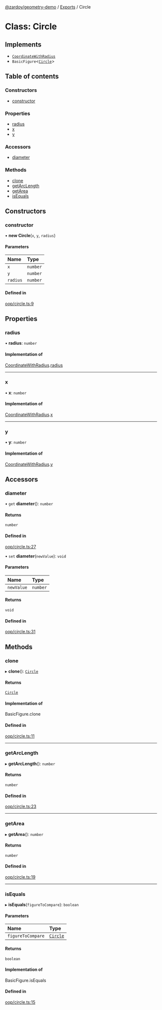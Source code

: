 [@zardoy/geometry-demo](../README.md) / [Exports](../modules.md) / Circle

# Class: Circle

## Implements

- [`CoordinateWithRadius`](../interfaces/CoordinateWithRadius.md)
- `BasicFigure`<[`Circle`](Circle.md)\>

## Table of contents

### Constructors

- [constructor](Circle.md#constructor)

### Properties

- [radius](Circle.md#radius)
- [x](Circle.md#x)
- [y](Circle.md#y)

### Accessors

- [diameter](Circle.md#diameter)

### Methods

- [clone](Circle.md#clone)
- [getArcLength](Circle.md#getarclength)
- [getArea](Circle.md#getarea)
- [isEquals](Circle.md#isequals)

## Constructors

### constructor

• **new Circle**(`x`, `y`, `radius`)

#### Parameters

| Name | Type |
| :------ | :------ |
| `x` | `number` |
| `y` | `number` |
| `radius` | `number` |

#### Defined in

[oop/circle.ts:9](https://github.com/zardoy/geometry-lib-demo/blob/673dbf4/src/oop/circle.ts#L9)

## Properties

### radius

• **radius**: `number`

#### Implementation of

[CoordinateWithRadius](../interfaces/CoordinateWithRadius.md).[radius](../interfaces/CoordinateWithRadius.md#radius)

___

### x

• **x**: `number`

#### Implementation of

[CoordinateWithRadius](../interfaces/CoordinateWithRadius.md).[x](../interfaces/CoordinateWithRadius.md#x)

___

### y

• **y**: `number`

#### Implementation of

[CoordinateWithRadius](../interfaces/CoordinateWithRadius.md).[y](../interfaces/CoordinateWithRadius.md#y)

## Accessors

### diameter

• `get` **diameter**(): `number`

#### Returns

`number`

#### Defined in

[oop/circle.ts:27](https://github.com/zardoy/geometry-lib-demo/blob/673dbf4/src/oop/circle.ts#L27)

• `set` **diameter**(`newValue`): `void`

#### Parameters

| Name | Type |
| :------ | :------ |
| `newValue` | `number` |

#### Returns

`void`

#### Defined in

[oop/circle.ts:31](https://github.com/zardoy/geometry-lib-demo/blob/673dbf4/src/oop/circle.ts#L31)

## Methods

### clone

▸ **clone**(): [`Circle`](Circle.md)

#### Returns

[`Circle`](Circle.md)

#### Implementation of

BasicFigure.clone

#### Defined in

[oop/circle.ts:11](https://github.com/zardoy/geometry-lib-demo/blob/673dbf4/src/oop/circle.ts#L11)

___

### getArcLength

▸ **getArcLength**(): `number`

#### Returns

`number`

#### Defined in

[oop/circle.ts:23](https://github.com/zardoy/geometry-lib-demo/blob/673dbf4/src/oop/circle.ts#L23)

___

### getArea

▸ **getArea**(): `number`

#### Returns

`number`

#### Defined in

[oop/circle.ts:19](https://github.com/zardoy/geometry-lib-demo/blob/673dbf4/src/oop/circle.ts#L19)

___

### isEquals

▸ **isEquals**(`figureToCompare`): `boolean`

#### Parameters

| Name | Type |
| :------ | :------ |
| `figureToCompare` | [`Circle`](Circle.md) |

#### Returns

`boolean`

#### Implementation of

BasicFigure.isEquals

#### Defined in

[oop/circle.ts:15](https://github.com/zardoy/geometry-lib-demo/blob/673dbf4/src/oop/circle.ts#L15)
